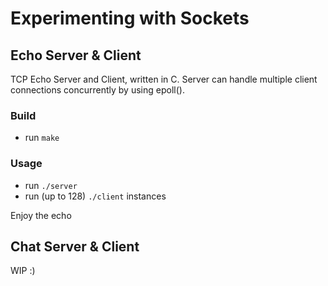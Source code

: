 # Experimenting with Sockets

## Echo Server & Client
TCP Echo Server and Client, written in C. Server can handle multiple client connections concurrently by using epoll(). 

### Build
- run ```make```

### Usage
- run ```./server```
- run (up to 128) ```./client``` instances
  
Enjoy the echo

## Chat Server & Client
WIP :)
